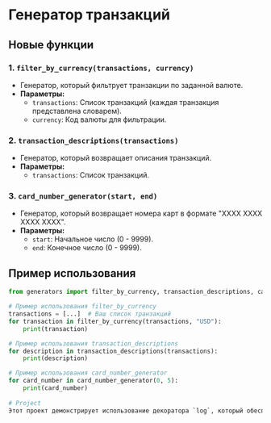 # Генератор транзакций

## Новые функции

### 1. `filter_by_currency(transactions, currency)`
- Генератор, который фильтрует транзакции по заданной валюте.
- **Параметры:**
  - `transactions`: Список транзакций (каждая транзакция представлена словарем).
  - `currency`: Код валюты для фильтрации.
  
### 2. `transaction_descriptions(transactions)`
- Генератор, который возвращает описания транзакций.
- **Параметры:**
  - `transactions`: Список транзакций.

### 3. `card_number_generator(start, end)`
- Генератор, который возвращает номера карт в формате "XXXX XXXX XXXX XXXX".
- **Параметры:**
  - `start`: Начальное число (0 - 9999).
  - `end`: Конечное число (0 - 9999).

## Пример использования
```python
from generators import filter_by_currency, transaction_descriptions, card_number_generator

# Пример использования filter_by_currency
transactions = [...]  # Ваш список транзакций
for transaction in filter_by_currency(transactions, "USD"):
    print(transaction)

# Пример использования transaction_descriptions
for description in transaction_descriptions(transactions):
    print(description)

# Пример использования card_number_generator
for card_number in card_number_generator(0, 5):
    print(card_number)
    
# Project
Этот проект демонстрирует использование декоратора `log`, который обеспечивает ведение журнала выполнения функций в Python. Декоратор записывает результаты выполнения и информацию об ошибках в указанный файл журнала или выводит их на консоль.


